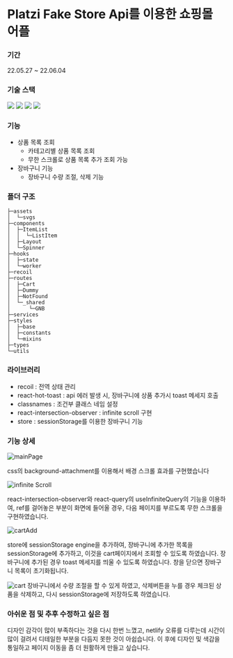 #  Platzi Fake Store Api를 이용한 쇼핑몰 어플

### 기간 
22.05.27 ~ 22.06.04   

### 기술 스택   
<img src="https://img.shields.io/badge/React-61DAFB?style=for-the-badge&logo=React&logoColor=black">
<img src="https://img.shields.io/badge/TypeScript-3178C6?style=for-the-badge&logo=TypeScript&logoColor=white">
<img src="https://img.shields.io/badge/Sass-CC6699?style=for-the-badge&logo=Sass&logoColor=white">   
<img src="https://img.shields.io/badge/React Query-FF4154?style=for-the-badge&logo=React Query&logoColor=white">   


### 기능
- 상품 목록 조회   
  * 카테고리별 상품 목록 조회   
  * 무한 스크롤로 상품 목록 추가 조회 가능
- 장바구니 기능   
  * 장바구니 수량 조절, 삭제 기능   


### 폴더 구조

````
├─assets
│  └─svgs
├─components
│  ├─ItemList
│  │  └─ListItem
│  ├─Layout
│  └─Spinner
├─hooks
│  ├─state
│  └─worker
├─recoil
├─routes
│  ├─Cart
│  ├─Dummy
│  ├─NotFound
│  └─_shared
│      └─GNB
├─services
├─styles
│  ├─base
│  ├─constants
│  └─mixins
├─types
└─utils
````   

### 라이브러리   
- recoil : 전역 상태 관리
- react-hot-toast : api 에러 발생 시, 장바구니에 상품 추가시 toast 메세지 호출   
- classnames : 조건부 클래스 네임 설정   
- react-intersection-observer : infinite scroll 구현
- store : sessionStorage를 이용한 장바구니 기능    


### 기능 상세   
![mainPage](https://user-images.githubusercontent.com/88841429/171993969-f7258b96-a9ac-42a7-8233-d6246bbe7cd2.gif)   

css의 background-attachment를 이용해서 배경 스크롤 효과를 구현했습니다


![infinite Scroll](https://user-images.githubusercontent.com/88841429/171993970-c0d55843-f0bd-44f5-aecb-7e7877fa79ee.gif)   

react-intersection-observer와 react-query의 useInfiniteQuery의 기능을 이용하여, ref를 걸어놓은 부분이 화면에 들어올 경우, 다음 페이지를 부르도록 무한 스크롤을 구현하였습니다.     


![cartAdd](https://user-images.githubusercontent.com/88841429/171993972-cc514897-0d56-451a-8ecb-d7a26de9cf90.gif)   
 
store에 sessionStorage engine을 추가하여, 장바구니에 추가한 목록을 sessionStorage에 추가하고, 이것을 cart페이지에서 조회할 수 있도록 하였습니다. 장바구니에 추가된 경우 toast 메세지를 띄울 수 있도록 하였습니다. 창을 닫으면 장바구니 목록이 초기화됩니다.   


![cart](https://user-images.githubusercontent.com/88841429/171993973-f82d2017-6a2e-48b6-85eb-becbb2830406.gif)
장바구니에서 수량 조절을 할 수 있게 하였고, 삭제버튼을 누를 경우 체크된 상품을 삭제하고, 다시 sessionStorage에 저장하도록 하였습니다.

### 아쉬운 점 및 추후 수정하고 싶은 점   
 디자인 감각이 많이 부족하다는 것을 다시 한번 느꼈고, netlify 오류를 다루는데 시간이 많이 걸려서 디테일한 부분을 다듬지 못한 것이 아쉽습니다. 이 후에 디자인 및 색감을 통일하고 페이지 이동을 좀 더 원활하게 만들고 싶습니다.   



